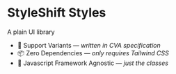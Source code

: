 # StyleShift Styles

A plain UI library

- 🎨 Support Variants — _written in CVA specification_
- 📦 Zero Dependencies — _only requires Tailwind CSS_
- 🎯 Javascript Framework Agnostic — _just the classes_
